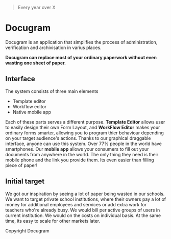 > Every year over X 
# Docugram
Docugram is an application that simplifies the process of administration, verification and archivisation in varius places.

**Docugram can replace most of your ordinary paperwork without even wasting one sheet of paper.**

## Interface 
The system consists of three main elements
- Template editor
- Workflow editor
- Native mobile app

Each of these parts serves a different purpose. **Template Editor** allows user to easily design their own Form Layout, and **WorkFlow Editor** makes your ordinary forms smarter, allowing you to program thier behaviour depending on your target audience's actions. Thanks to our graphical draggable interface, anyone can use this system. 
Over 77% people in the world have smartphones. Our **mobile app** allows your consumers to fill out your documents from anywhere in the world. The only thing they need is their mobile phone and the link you provide them. Its even easier than filling piece of paper!

## Initial target
We got our inspiration by seeing a lot of paper being wasted in our schools. We want to target private school institutions, where their owners pay a lot of money for additional employees and services or add extra work for teachers who're already busy.
We would bill per active groups of users in current institution. We would on the costs on individual basis.
At the same time, its easy to scale for other markets later.

Copyright Docugram
